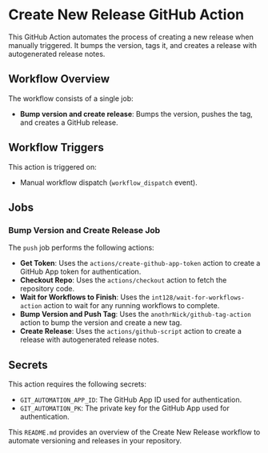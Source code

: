 # Create New Release GitHub Action

This GitHub Action automates the process of creating a new release when manually triggered. It bumps the version, tags it, and creates a release with autogenerated release notes.

## Workflow Overview

The workflow consists of a single job:

- **Bump version and create release**: Bumps the version, pushes the tag, and creates a GitHub release.

## Workflow Triggers

This action is triggered on:

- Manual workflow dispatch (`workflow_dispatch` event).

## Jobs

### Bump Version and Create Release Job

The `push` job performs the following actions:

- **Get Token**: Uses the `actions/create-github-app-token` action to create a GitHub App token for authentication.
- **Checkout Repo**: Uses the `actions/checkout` action to fetch the repository code.
- **Wait for Workflows to Finish**: Uses the `int128/wait-for-workflows-action` action to wait for any running workflows to complete.
- **Bump Version and Push Tag**: Uses the `anothrNick/github-tag-action` action to bump the version and create a new tag.
- **Create Release**: Uses the `actions/github-script` action to create a release with autogenerated release notes.

## Secrets

This action requires the following secrets:

- `GIT_AUTOMATION_APP_ID`: The GitHub App ID used for authentication.
- `GIT_AUTOMATION_PK`: The private key for the GitHub App used for authentication.

This `README.md` provides an overview of the Create New Release workflow to automate versioning and releases in your repository.
